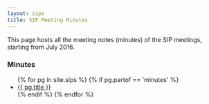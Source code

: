 ```yaml
---
layout: sips
title: SIP Meeting Minutes
---
```


This page hosts all the meeting notes (minutes) of the SIP meetings, starting
from July 2016.

### Minutes ###
<ul class="minute-list">
  {% for pg in site.sips %}
    {% if pg.partof == 'minutes' %}
      <li><a href="{{ site.baseurl }}{{ pg.url }}">{{ pg.title }}</a></li>
    {% endif %}
  {% endfor %}
</ul>
